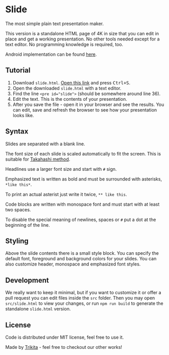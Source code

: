 # Slide

The most simple plain text presentation maker.

This version is a standalone HTML page of 4K in size that you can edit in place
and get a working presentation. No other tools needed except for a text editor.
No programming knowledge is required, too.

Android implementation can be found [here](https://github.com/trikita/slide).

## Tutorial

1. Download `slide.html`.
   [Open this link](https://raw.githubusercontent.com/trikita/slide-html/master/slide.html)
   and press <kbd>Ctrl+S</kbd>.
2. Open the downloaded `slide.html` with a text editor.
3. Find the line `<pre id="slide">` (should be somewhere around line 36).
4. Edit the text. This is the contents of your presentation.
5. After you save the file - open it in your browser and see the results. You
	 can edit, save and refresh the browser to see how your presentation looks
	 like.

## Syntax

Slides are separated with a blank line.

The font size of each slide is scaled automatically to fit the screen. This is
suitable for [Takahashi method](https://en.wikipedia.org/wiki/Takahashi_method).

Headlines use a larger font size and start with `#` sign.

Emphasized text is written as bold and must be surrounded with asterisks, `*like this*`.

To print an actual asterist just write it twice, `** like this`.

Code blocks are written with monospace font and must start with at least two spaces.

To disable the special meaning of newlines, spaces or `#` put a dot at the
beginning of the line.

## Styling

Above the slide contents there is a small style block. You can specify the
default font, foreground and background colors for your slides. You can also
customize header, monospace and emphasized font styles.

## Development

We really want to keep it minimal, but if you want to customize it or offer a
pull request you can edit files inside the `src` folder. Then you may open
`src/slide.html` to view your changes, or run `npm run build` to generate the
standalone `slide.html` version.

## License

Code is distributed under MIT license, feel free to use it. 

Made by [Trikita](http://trikita.co) - feel free to checkout our other works!
